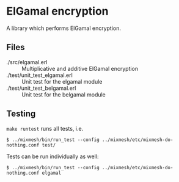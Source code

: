 # ElGamal encryption

A library which performs ElGamal encryption.

## Files

<dl>
  <dt>./src/elgamal.erl</dt>
  <dd>Multiplicative and additive ElGamal encryption</dd>
  <dt>./test/unit_test_elgamal.erl</dt>
  <dd>Unit test for the elgamal module</dd>
  <dt>./test/unit_test_belgamal.erl</dt>
  <dd>Unit test for the belgamal module</dd>
</dl>

## Testing

`make runtest` runs all tests, i.e.

`$ ../mixmesh/bin/run_test --config ../mixmesh/etc/mixmesh-do-nothing.conf test/`

Tests can be run individually as well:

`$ ../mixmesh/bin/run_test --config ../mixmesh/etc/mixmesh-do-nothing.conf elgamal`
